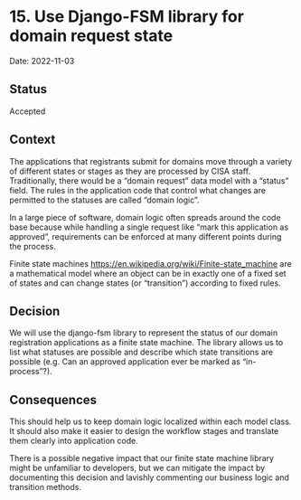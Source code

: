 # 15. Use Django-FSM library for domain request state

Date: 2022-11-03

## Status

Accepted

## Context

The applications that registrants submit for domains move through a variety of
different states or stages as they are processed by CISA staff.  Traditionally,
there would be a “domain request” data model with a “status” field. The
rules in the application code that control what changes are permitted to the
statuses are called “domain logic”.

In a large piece of software, domain logic often spreads around the code base
because while handling a single request like “mark this application as
approved”, requirements can be enforced at many different points during the
process.

Finite state machines <https://en.wikipedia.org/wiki/Finite-state_machine> are
a mathematical model where an object can be in exactly one of a fixed set of
states and can change states (or “transition”) according to fixed rules.

## Decision

We will use the django-fsm library to represent the status of our domain
registration applications as a finite state machine. The library allows us to
list what statuses are possible and describe which state transitions are
possible (e.g. Can an approved application ever be marked as “in-process”?).

## Consequences

This should help us to keep domain logic localized within each model class. It
should also make it easier to design the workflow stages and translate them
clearly into application code.

There is a possible negative impact that our finite state machine library might
be unfamiliar to developers, but we can mitigate the impact by documenting this
decision and lavishly commenting our business logic and transition methods.

